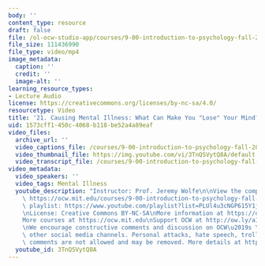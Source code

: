 ```yaml
---
body: ''
content_type: resource
draft: false
file: /ol-ocw-studio-app/courses/9-00-introduction-to-psychology-fall-2004/mit9_00f04_lec21_360p_16_9.mp4
file_size: 111436990
file_type: video/mp4
image_metadata:
  caption: ''
  credit: ''
  image-alt: ''
learning_resource_types:
- Lecture Audio
license: https://creativecommons.org/licenses/by-nc-sa/4.0/
resourcetype: Video
title: '21. Causing Mental Illness: What Can Make You "Lose" Your Mind? (audio only)'
uid: 1573cff1-450c-4068-b118-be52a4a89eaf
video_files:
  archive_url: ''
  video_captions_file: /courses/9-00-introduction-to-psychology-fall-2004/mit9_00f04_lec21_captions.vtt
  video_thumbnail_file: https://img.youtube.com/vi/3TnQSVytQ8A/default.jpg
  video_transcript_file: /courses/9-00-introduction-to-psychology-fall-2004/17hsXFfdI6Y3Pql5fqH8bKheGeSGYXWNY_transcript.pdf
video_metadata:
  video_speakers: ''
  video_tags: Mental Illness
  youtube_description: "Instructor: Prof. Jeremy Wolfe\n\nView the complete course:\
    \ https://ocw.mit.edu/courses/9-00-introduction-to-psychology-fall-2004/\nYouTube\
    \ playlist: https://www.youtube.com/playlist?list=PLUl4u3cNGP615Y1j9Ok3szAH5DxhFjTHo\n\
    \nLicense: Creative Commons BY-NC-SA\nMore information at https://ocw.mit.edu/terms\n\
    More courses at https://ocw.mit.edu\nSupport OCW at http://ow.ly/a1If50zVRlQ\n\
    \nWe encourage constructive comments and discussion on OCW\u2019s YouTube and\
    \ other social media channels. Personal attacks, hate speech, trolling, and inappropriate\
    \ comments are not allowed and may be removed. More details at https://ocw.mit.edu/comments."
  youtube_id: 3TnQSVytQ8A
---
```

